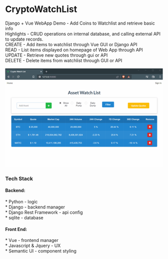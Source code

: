 # CryptoWatchList
Django + Vue WebApp Demo - Add Coins to Watchlist and retrieve basic info <br />
Highlights - CRUD operations on internal database, and calling external API to update records.
<br />
CREATE - Add items to watchlist through Vue GUI or Django API <br />
READ - List items displayed on homepage of Web App through API <br />
UPDATE - Retrieve new quotes through gui or API <br />
DELETE - Delete items from watchlist through GUI or API <br />
<br />
![WebApp Live Demo](/WatchListDemo.gif)  
<h3>Tech Stack</h3>
<h4>Backend:</h4>
* Python - logic <br />
* Django - backend manager <br />
* Django Rest Framework - api config <br />
* sqlite - database <br />
<h4>Front End:</h4>
* Vue - frontend manager <br />
* Javascript & Jquery - UX <br />
* Semantic UI - component styling <br />

